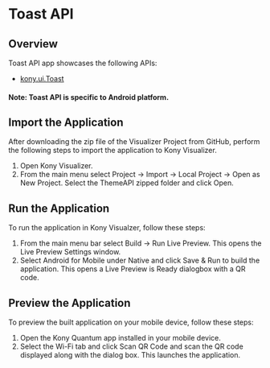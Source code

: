 # Toast API
## Overview
Toast API app showcases the following APIs:

- [kony.ui.Toast](https://docs.kony.com/konylibrary/visualizer/viz_api_dev_guide/Default.htm#kony.ui_functions_toast.htm#Toast%3FTocPath%3DToast%2520API%7CFunctions%7C_____1)
#### Note: Toast API is specific to Android platform. 

## Import the Application
After downloading the zip file of the Visualizer Project from GitHub, perform the following steps to import the application to Kony Visualizer.

1. Open Kony Visualizer.
2. From the main menu select Project → Import → Local Project → Open as New Project. Select the ThemeAPI zipped folder and click Open.

## Run the Application
To run the application in Kony Visualzer, follow these steps:

1. From the main menu bar select Build → Run Live Preview. This opens the Live Preview Settings window.
2. Select Android for Mobile under Native and click Save & Run to build the application. This opens a Live Preview is Ready dialogbox with a QR code.

## Preview the Application
To preview the built application on your mobile device, follow these steps:

1. Open the Kony Quantum app installed in your mobile device.
2. Select the Wi-Fi tab and click Scan QR Code and scan the QR code displayed along with the dialog box. This launches the application.
